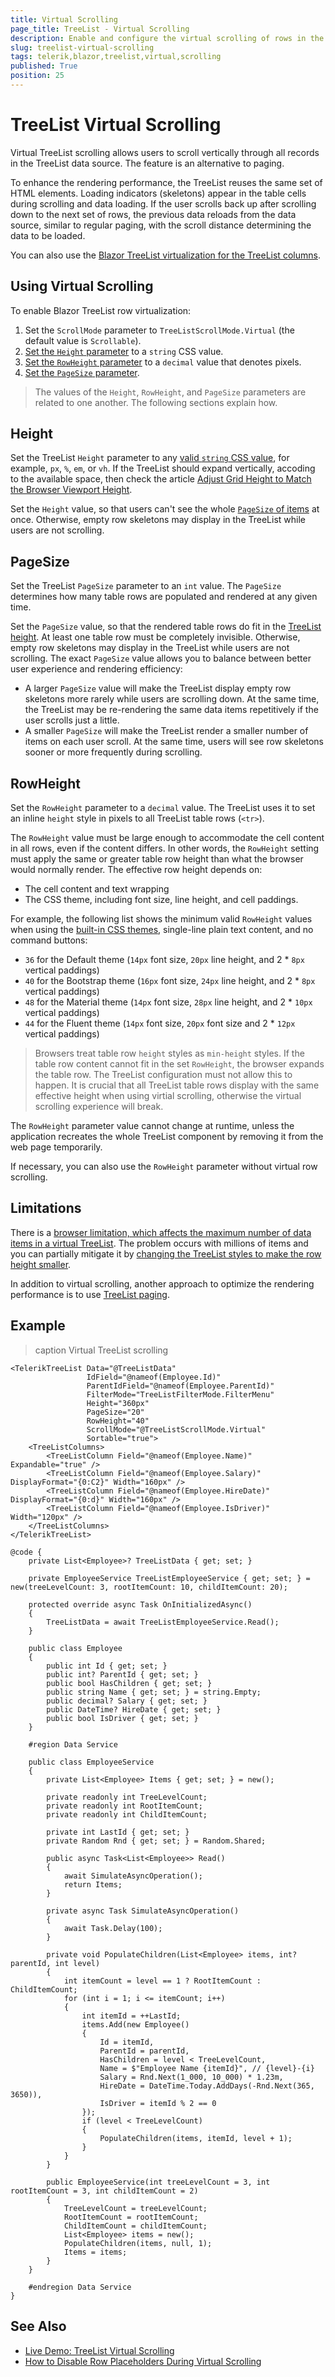 ```yaml
---
title: Virtual Scrolling
page_title: TreeList - Virtual Scrolling
description: Enable and configure the virtual scrolling of rows in the TreeList for Blazor.
slug: treelist-virtual-scrolling
tags: telerik,blazor,treelist,virtual,scrolling
published: True
position: 25
---
```


# TreeList Virtual Scrolling

Virtual TreeList scrolling allows users to scroll vertically through all records in the TreeList data source. The feature is an alternative to paging.

To enhance the rendering performance, the TreeList reuses the same set of HTML elements. Loading indicators (skeletons) appear in the table cells during scrolling and data loading. If the user scrolls back up after scrolling down to the next set of rows, the previous data reloads from the data source, similar to regular paging, with the scroll distance determining the data to be loaded.

You can also use the [Blazor TreeList virtualization for the TreeList columns](slug:treelist-columns-virtual).

## Using Virtual Scrolling

To enable Blazor TreeList row virtualization:

1. Set the `ScrollMode` parameter to `TreeListScrollMode.Virtual` (the default value is `Scrollable`).
1. [Set the `Height` parameter](#height) to a `string` CSS value.
1. [Set the `RowHeight` parameter](#rowheight) to a `decimal` value that denotes pixels.
1. [Set the `PageSize` parameter](#pagesize).

> The values of the `Height`, `RowHeight`, and `PageSize` parameters are related to one another. The following sections explain how.

## Height

Set the TreeList `Height` parameter to any [valid `string` CSS value](slug:common-features/dimensions), for example, `px`, `%`, `em`, or `vh`. If the TreeList should expand vertically, accoding to the available space, then check the article [Adjust Grid Height to Match the Browser Viewport Height](slug:grid-kb-adjust-height-with-browser).

Set the `Height` value, so that users can't see the whole [`PageSize` of items](#pagesize) at once. Otherwise, empty row skeletons may display in the TreeList while users are not scrolling.

## PageSize

Set the TreeList `PageSize` parameter to an `int` value. The `PageSize` determines how many table rows are populated and rendered at any given time.

Set the `PageSize` value, so that the rendered table rows do fit in the [TreeList height](#height). At least one table row must be completely invisible. Otherwise, empty row skeletons may display in the TreeList while users are not scrolling. The exact `PageSize` value allows you to balance between better user experience and rendering efficiency:

* A larger `PageSize` value will make the TreeList display empty row skeletons more rarely while users are scrolling down. At the same time, the TreeList may be re-rendering the same data items repetitively if the user scrolls just a little.
* A smaller `PageSize` will make the TreeList render a smaller number of items on each user scroll. At the same time, users will see row skeletons sooner or more frequently during scrolling.

## RowHeight

Set the `RowHeight` parameter to a `decimal` value. The TreeList uses it to set an inline `height` style in pixels to all TreeList table rows (`<tr>`).

The `RowHeight` value must be large enough to accommodate the cell content in all rows, even if the content differs. In other words, the `RowHeight` setting must apply the same or greater table row height than what the browser would normally render. The effective row height depends on:

* The cell content and text wrapping
* The CSS theme, including font size, line height, and cell paddings.

For example, the following list shows the minimum valid `RowHeight` values when using the [built-in CSS themes](slug:themes-overview), single-line plain text content, and no command buttons:

* `36` for the Default theme (`14px` font size, `20px` line height, and 2 * `8px` vertical paddings)
* `40` for the Bootstrap theme (`16px` font size, `24px` line height, and 2 * `8px` vertical paddings)
* `48` for the Material theme (`14px` font size, `28px` line height, and 2 * `10px` vertical paddings)
* `44` for the Fluent theme (`14px` font size, `20px` font size and 2 * `12px` vertical paddings)

> Browsers treat table row `height` styles as `min-height` styles. If the table row content cannot fit in the set `RowHeight`, the browser expands the table row. The TreeList configuration must not allow this to happen. It is crucial that all TreeList table rows display with the same effective height when using virtial scrolling, otherwise the virtual scrolling experience will break.

The `RowHeight` parameter value cannot change at runtime, unless the application recreates the whole TreeList component by removing it from the web page temporarily.

If necessary, you can also use the `RowHeight` parameter without virtual row scrolling.

## Limitations

There is a [browser limitation, which affects the maximum number of data items in a virtual TreeList](slug:grid-kb-virtualization-many-records). The problem occurs with millions of items and you can partially mitigate it by [changing the TreeList styles to make the row height smaller](slug:grid-kb-reduce-row-height).

In addition to virtual scrolling, another approach to optimize the rendering performance is to use [TreeList paging](slug:treelist-paging).

## Example

>caption Virtual TreeList scrolling

````RAZOR
<TelerikTreeList Data="@TreeListData"
                 IdField="@nameof(Employee.Id)"
                 ParentIdField="@nameof(Employee.ParentId)"
                 FilterMode="TreeListFilterMode.FilterMenu"
                 Height="360px"
                 PageSize="20"
                 RowHeight="40"
                 ScrollMode="@TreeListScrollMode.Virtual"
                 Sortable="true">
    <TreeListColumns>
        <TreeListColumn Field="@nameof(Employee.Name)" Expandable="true" />
        <TreeListColumn Field="@nameof(Employee.Salary)" DisplayFormat="{0:C2}" Width="160px" />
        <TreeListColumn Field="@nameof(Employee.HireDate)" DisplayFormat="{0:d}" Width="160px" />
        <TreeListColumn Field="@nameof(Employee.IsDriver)" Width="120px" />
    </TreeListColumns>
</TelerikTreeList>

@code {
    private List<Employee>? TreeListData { get; set; }

    private EmployeeService TreeListEmployeeService { get; set; } = new(treeLevelCount: 3, rootItemCount: 10, childItemCount: 20);

    protected override async Task OnInitializedAsync()
    {
        TreeListData = await TreeListEmployeeService.Read();
    }

    public class Employee
    {
        public int Id { get; set; }
        public int? ParentId { get; set; }
        public bool HasChildren { get; set; }
        public string Name { get; set; } = string.Empty;
        public decimal? Salary { get; set; }
        public DateTime? HireDate { get; set; }
        public bool IsDriver { get; set; }
    }

    #region Data Service

    public class EmployeeService
    {
        private List<Employee> Items { get; set; } = new();

        private readonly int TreeLevelCount;
        private readonly int RootItemCount;
        private readonly int ChildItemCount;

        private int LastId { get; set; }
        private Random Rnd { get; set; } = Random.Shared;

        public async Task<List<Employee>> Read()
        {
            await SimulateAsyncOperation();
            return Items;
        }

        private async Task SimulateAsyncOperation()
        {
            await Task.Delay(100);
        }

        private void PopulateChildren(List<Employee> items, int? parentId, int level)
        {
            int itemCount = level == 1 ? RootItemCount : ChildItemCount;
            for (int i = 1; i <= itemCount; i++)
            {
                int itemId = ++LastId;
                items.Add(new Employee()
                {
                    Id = itemId,
                    ParentId = parentId,
                    HasChildren = level < TreeLevelCount,
                    Name = $"Employee Name {itemId}", // {level}-{i}
                    Salary = Rnd.Next(1_000, 10_000) * 1.23m,
                    HireDate = DateTime.Today.AddDays(-Rnd.Next(365, 3650)),
                    IsDriver = itemId % 2 == 0
                });
                if (level < TreeLevelCount)
                {
                    PopulateChildren(items, itemId, level + 1);
                }
            }
        }

        public EmployeeService(int treeLevelCount = 3, int rootItemCount = 3, int childItemCount = 2)
        {
            TreeLevelCount = treeLevelCount;
            RootItemCount = rootItemCount;
            ChildItemCount = childItemCount;
            List<Employee> items = new();
            PopulateChildren(items, null, 1);
            Items = items;
        }
    }

    #endregion Data Service
}
````

## See Also

* [Live Demo: TreeList Virtual Scrolling](https://demos.telerik.com/blazor-ui/treelist/virtual-scrolling)
* [How to Disable Row Placeholders During Virtual Scrolling](slug:grid-kb-hide-virtual-row-skeletons)
